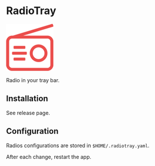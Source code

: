 # RadioTray

![Logo](./lib/icons/radio.red.128.png)

Radio in your tray bar.

## Installation

See release page.

## Configuration

Radios configurations are stored in `$HOME/.radiotray.yaml`.

After each change, restart the app.